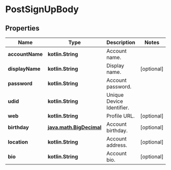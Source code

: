 
# PostSignUpBody

## Properties
Name | Type | Description | Notes
------------ | ------------- | ------------- | -------------
**accountName** | **kotlin.String** | Account name. | 
**displayName** | **kotlin.String** | Display name. |  [optional]
**password** | **kotlin.String** | Account password. | 
**udid** | **kotlin.String** | Unique Device Identifier. | 
**web** | **kotlin.String** | Profile URL. |  [optional]
**birthday** | [**java.math.BigDecimal**](java.math.BigDecimal.md) | Account birthday. |  [optional]
**location** | **kotlin.String** | Account address. |  [optional]
**bio** | **kotlin.String** | Account bio. |  [optional]




